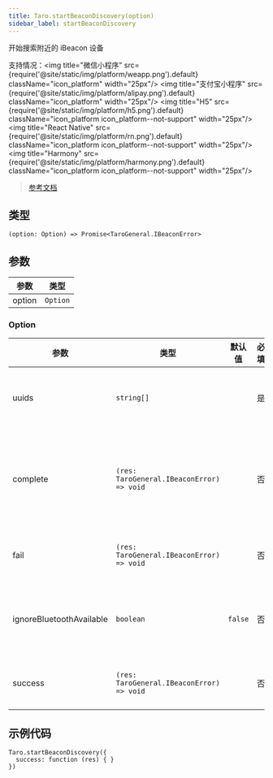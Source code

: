 ```yaml
---
title: Taro.startBeaconDiscovery(option)
sidebar_label: startBeaconDiscovery
---
```


开始搜索附近的 iBeacon 设备

支持情况：<img title="微信小程序" src={require('@site/static/img/platform/weapp.png').default} className="icon_platform" width="25px"/> <img title="支付宝小程序" src={require('@site/static/img/platform/alipay.png').default} className="icon_platform" width="25px"/> <img title="H5" src={require('@site/static/img/platform/h5.png').default} className="icon_platform icon_platform--not-support" width="25px"/> <img title="React Native" src={require('@site/static/img/platform/rn.png').default} className="icon_platform icon_platform--not-support" width="25px"/> <img title="Harmony" src={require('@site/static/img/platform/harmony.png').default} className="icon_platform icon_platform--not-support" width="25px"/>

> [参考文档](https://developers.weixin.qq.com/miniprogram/dev/api/device/ibeacon/wx.startBeaconDiscovery.html)

## 类型

```tsx
(option: Option) => Promise<TaroGeneral.IBeaconError>
```

## 参数

| 参数 | 类型 |
| --- | --- |
| option | `Option` |

### Option

| 参数 | 类型 | 默认值 | 必填 | 说明 |
| --- | --- | :---: | :---: | --- |
| uuids | `string[]` |  | 是 | iBeacon 设备广播的 uuid 列表 |
| complete | `(res: TaroGeneral.IBeaconError) => void` |  | 否 | 接口调用结束的回调函数（调用成功、失败都会执行） |
| fail | `(res: TaroGeneral.IBeaconError) => void` |  | 否 | 接口调用失败的回调函数 |
| ignoreBluetoothAvailable | `boolean` | `false` | 否 | 是否校验蓝牙开关，仅在 iOS 下有效 |
| success | `(res: TaroGeneral.IBeaconError) => void` |  | 否 | 接口调用成功的回调函数 |

## 示例代码

```tsx
Taro.startBeaconDiscovery({
  success: function (res) { }
})
```

